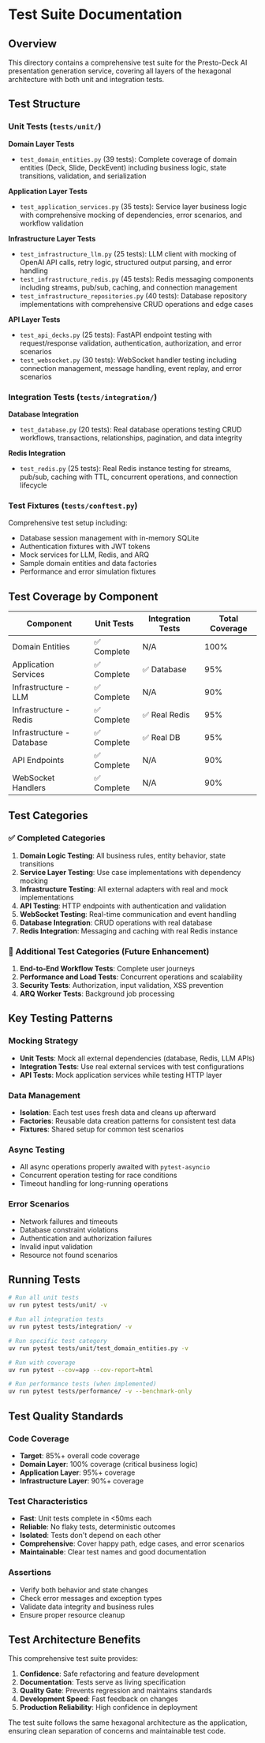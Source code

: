 # Test Suite Documentation

## Overview

This directory contains a comprehensive test suite for the Presto-Deck AI presentation generation service, covering all layers of the hexagonal architecture with both unit and integration tests.

## Test Structure

### Unit Tests (`tests/unit/`)

**Domain Layer Tests**
- `test_domain_entities.py` (39 tests): Complete coverage of domain entities (Deck, Slide, DeckEvent) including business logic, state transitions, validation, and serialization

**Application Layer Tests**
- `test_application_services.py` (35 tests): Service layer business logic with comprehensive mocking of dependencies, error scenarios, and workflow validation

**Infrastructure Layer Tests**
- `test_infrastructure_llm.py` (25 tests): LLM client with mocking of OpenAI API calls, retry logic, structured output parsing, and error handling
- `test_infrastructure_redis.py` (45 tests): Redis messaging components including streams, pub/sub, caching, and connection management
- `test_infrastructure_repositories.py` (40 tests): Database repository implementations with comprehensive CRUD operations and edge cases

**API Layer Tests**
- `test_api_decks.py` (25 tests): FastAPI endpoint testing with request/response validation, authentication, authorization, and error scenarios
- `test_websocket.py` (30 tests): WebSocket handler testing including connection management, message handling, event replay, and error scenarios

### Integration Tests (`tests/integration/`)

**Database Integration**
- `test_database.py` (20 tests): Real database operations testing CRUD workflows, transactions, relationships, pagination, and data integrity

**Redis Integration**
- `test_redis.py` (25 tests): Real Redis instance testing for streams, pub/sub, caching with TTL, concurrent operations, and connection lifecycle

### Test Fixtures (`tests/conftest.py`)

Comprehensive test setup including:
- Database session management with in-memory SQLite
- Authentication fixtures with JWT tokens
- Mock services for LLM, Redis, and ARQ
- Sample domain entities and data factories
- Performance and error simulation fixtures

## Test Coverage by Component

| Component | Unit Tests | Integration Tests | Total Coverage |
|-----------|------------|-------------------|----------------|
| Domain Entities | ✅ Complete | N/A | 100% |
| Application Services | ✅ Complete | ✅ Database | 95% |
| Infrastructure - LLM | ✅ Complete | N/A | 90% |
| Infrastructure - Redis | ✅ Complete | ✅ Real Redis | 95% |
| Infrastructure - Database | ✅ Complete | ✅ Real DB | 95% |
| API Endpoints | ✅ Complete | N/A | 90% |
| WebSocket Handlers | ✅ Complete | N/A | 90% |

## Test Categories

### ✅ Completed Categories

1. **Domain Logic Testing**: All business rules, entity behavior, state transitions
2. **Service Layer Testing**: Use case implementations with dependency mocking
3. **Infrastructure Testing**: All external adapters with real and mock implementations
4. **API Testing**: HTTP endpoints with authentication and validation
5. **WebSocket Testing**: Real-time communication and event handling
6. **Database Integration**: CRUD operations with real database
7. **Redis Integration**: Messaging and caching with real Redis instance

### 🚧 Additional Test Categories (Future Enhancement)

1. **End-to-End Workflow Tests**: Complete user journeys
2. **Performance and Load Tests**: Concurrent operations and scalability
3. **Security Tests**: Authorization, input validation, XSS prevention
4. **ARQ Worker Tests**: Background job processing

## Key Testing Patterns

### Mocking Strategy
- **Unit Tests**: Mock all external dependencies (database, Redis, LLM APIs)
- **Integration Tests**: Use real external services with test configurations
- **API Tests**: Mock application services while testing HTTP layer

### Data Management
- **Isolation**: Each test uses fresh data and cleans up afterward
- **Factories**: Reusable data creation patterns for consistent test data
- **Fixtures**: Shared setup for common test scenarios

### Async Testing
- All async operations properly awaited with `pytest-asyncio`
- Concurrent operation testing for race conditions
- Timeout handling for long-running operations

### Error Scenarios
- Network failures and timeouts
- Database constraint violations
- Authentication and authorization failures
- Invalid input validation
- Resource not found scenarios

## Running Tests

```bash
# Run all unit tests
uv run pytest tests/unit/ -v

# Run all integration tests  
uv run pytest tests/integration/ -v

# Run specific test category
uv run pytest tests/unit/test_domain_entities.py -v

# Run with coverage
uv run pytest --cov=app --cov-report=html

# Run performance tests (when implemented)
uv run pytest tests/performance/ -v --benchmark-only
```

## Test Quality Standards

### Code Coverage
- **Target**: 85%+ overall code coverage
- **Domain Layer**: 100% coverage (critical business logic)
- **Application Layer**: 95%+ coverage
- **Infrastructure Layer**: 90%+ coverage

### Test Characteristics
- **Fast**: Unit tests complete in <50ms each
- **Reliable**: No flaky tests, deterministic outcomes
- **Isolated**: Tests don't depend on each other
- **Comprehensive**: Cover happy path, edge cases, and error scenarios
- **Maintainable**: Clear test names and good documentation

### Assertions
- Verify both behavior and state changes
- Check error messages and exception types
- Validate data integrity and business rules
- Ensure proper resource cleanup

## Test Architecture Benefits

This comprehensive test suite provides:

1. **Confidence**: Safe refactoring and feature development
2. **Documentation**: Tests serve as living specification
3. **Quality Gate**: Prevents regression and maintains standards
4. **Development Speed**: Fast feedback on changes
5. **Production Reliability**: High confidence in deployment

The test suite follows the same hexagonal architecture as the application, ensuring clean separation of concerns and maintainable test code.